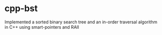 # cpp-bst
Implemented a sorted binary search tree and an in-order traversal algorithm in C++ using smart-pointers and RAII
